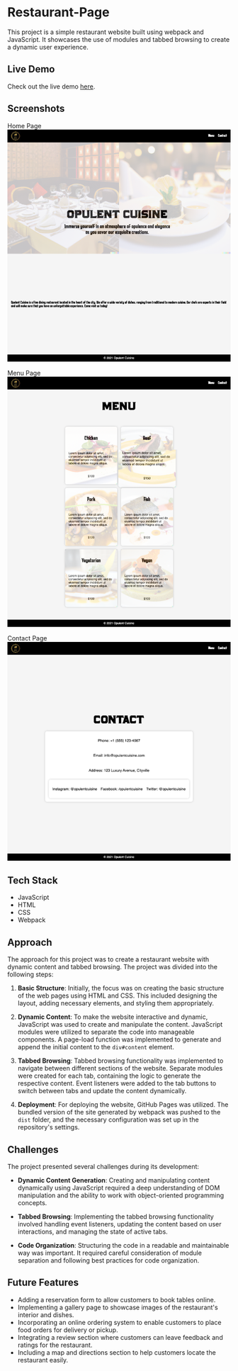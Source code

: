 # Restaurant-Page

This project is a simple restaurant website built using webpack and JavaScript. It showcases the use of modules and tabbed browsing to create a dynamic user experience.

## Live Demo
Check out the live demo [here](https://mosmn.github.io/Restaurant-Page/).

## Screenshots
Home Page
![Home Page](/hp.png)

Menu Page
![Menu Page](/mp.png)

Contact Page
![Contact Page](/cp.png)

## Tech Stack
- JavaScript
- HTML
- CSS
- Webpack

## Approach
The approach for this project was to create a restaurant website with dynamic content and tabbed browsing. The project was divided into the following steps:

1. **Basic Structure**: Initially, the focus was on creating the basic structure of the web pages using HTML and CSS. This included designing the layout, adding necessary elements, and styling them appropriately.

2. **Dynamic Content**: To make the website interactive and dynamic, JavaScript was used to create and manipulate the content. JavaScript modules were utilized to separate the code into manageable components. A page-load function was implemented to generate and append the initial content to the `div#content` element.

3. **Tabbed Browsing**: Tabbed browsing functionality was implemented to navigate between different sections of the website. Separate modules were created for each tab, containing the logic to generate the respective content. Event listeners were added to the tab buttons to switch between tabs and update the content dynamically.

4. **Deployment**: For deploying the website, GitHub Pages was utilized. The bundled version of the site generated by webpack was pushed to the `dist` folder, and the necessary configuration was set up in the repository's settings.

## Challenges
The project presented several challenges during its development:

- **Dynamic Content Generation**: Creating and manipulating content dynamically using JavaScript required a deep understanding of DOM manipulation and the ability to work with object-oriented programming concepts.

- **Tabbed Browsing**: Implementing the tabbed browsing functionality involved handling event listeners, updating the content based on user interactions, and managing the state of active tabs.

- **Code Organization**: Structuring the code in a readable and maintainable way was important. It required careful consideration of module separation and following best practices for code organization.

## Future Features

- Adding a reservation form to allow customers to book tables online.
- Implementing a gallery page to showcase images of the restaurant's interior and dishes.
- Incorporating an online ordering system to enable customers to place food orders for delivery or pickup.
- Integrating a review section where customers can leave feedback and ratings for the restaurant.
- Including a map and directions section to help customers locate the restaurant easily.